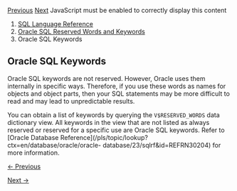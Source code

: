 [Previous](Oracle-SQL-Reserved-Words.md) [Next](Extended-Examples.md)
JavaScript must be enabled to correctly display this content

  1. [SQL Language Reference ](index.md)
  2. [ Oracle SQL Reserved Words and Keywords](Oracle-SQL-Reserved-Words-and-Keywords.md)
  3. Oracle SQL Keywords

## Oracle SQL Keywords

Oracle SQL keywords are not reserved. However, Oracle uses them internally in
specific ways. Therefore, if you use these words as names for objects and
object parts, then your SQL statements may be more difficult to read and may
lead to unpredictable results.

You can obtain a list of keywords by querying the `V$RESERVED_WORDS` data
dictionary view. All keywords in the view that are not listed as always
reserved or reserved for a specific use are Oracle SQL keywords. Refer to
[Oracle Database Reference](/pls/topic/lookup?ctx=en/database/oracle/oracle-
database/23/sqlrf&id=REFRN30204) for more information.


[← Previous](Oracle-SQL-Reserved-Words.md)

[Next →](Extended-Examples.md)
